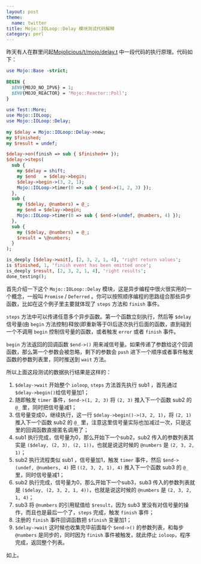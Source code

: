 ```yaml
---
layout: post
theme:
  name: twitter
title: Mojo::IOLoop::Delay 模块测试代码解释
category: perl
---
```


昨天有人在群里问起[Mojolicious/t/mojo/delay.t](https://metacpan.org/source/SRI/Mojolicious-4.68/t/mojo/delay.t) 中一段代码的执行原理。代码如下：

```perl
use Mojo::Base -strict;
 
BEGIN {
  $ENV{MOJO_NO_IPV6} = 1;
  $ENV{MOJO_REACTOR} = 'Mojo::Reactor::Poll';
}
 
use Test::More;
use Mojo::IOLoop;
use Mojo::IOLoop::Delay;
 
my $delay = Mojo::IOLoop::Delay->new;
my $finished;
my $result = undef;

$delay->on(finish => sub { $finished++ });
$delay->steps(
  sub {
    my $delay = shift;
    my $end   = $delay->begin;
    $delay->begin->(3, 2, 1);
    Mojo::IOLoop->timer(0 => sub { $end->(1, 2, 3) });
  },
  sub {
    my ($delay, @numbers) = @_;
    my $end = $delay->begin;
    Mojo::IOLoop->timer(0 => sub { $end->(undef, @numbers, 4) });
  },
  sub {
    my ($delay, @numbers) = @_;
    $result = \@numbers;
  }
);

is_deeply [$delay->wait], [2, 3, 2, 1, 4], 'right return values';
is $finished, 1, 'finish event has been emitted once';
is_deeply $result, [2, 3, 2, 1, 4], 'right results';
done_testing();
```

首先介绍一下这个 `Mojo::IOLoop::Delay` 模块，这是异步编程中很火很实用的一个概念，一般叫 `Promise` / `Deferred` 。你可以按照顺序编程的思路组合那些异步函数，比如在这个例子里主要就体现了 `steps` 方法和 `finish` 事件。

`steps` 方法中可以传递任意多个异步函数。第一个函数立刻执行，然后等 `$delay` 信号量(由 `begin` 方法控制)释放(即重新等于0)后逐次执行后面的函数，直到碰到一个不调用 `begin` 控制信号量的函数，或者触发 `error` 或者 `finish` 事件。

`begin` 方法返回的回调函数 `$end->()` 用来减信号量。如果传递了参数给这个回调函数，那么第一个参数会被忽略，剩下的参数会 `push` 进下一个顺序或者事件触发函数的参数列表里，同时推送到 `wait` 方法。

所以上面这段测试的数据执行结果是这样的：

1. `$delay->wait` 开始整个 `ioloop`, `steps` 方法首先执行 sub1 ，首先通过 `$delay->begin()`给信号量加1；
2. 随即触发 `timer` 事件，`$end->(1, 2, 3)` 将 `(2, 3)` 推入下一个函数 sub2 的 `@_` 里，同时把信号量减1；
3. 信号量变成0，继续执行，这一行 `$delay->begin()->(3, 2, 1)`，将 `(2, 1)` 推入下一个函数 sub2 的 `@_` 里，注意这里信号量实际也加减过一次，只是这里的回调函数直接匿名调用了；
4. sub1 执行完成，信号量为0，那么开始下一个sub2，sub2 传入的参数列表其实是 `($delay, (2, 3), (2, 1))`，也就是说这时候的 `@numbers` 是 `(2, 3, 2, 1)`；
5. sub2 执行流程类似 sub1 ，信号量加1，触发 `timer` 事件，然后 `$end->(undef, @numbers, 4)` 把 `((2, 3, 2, 1), 4)` 推入下一个函数 sub3 的 `@_` 里，同时信号量减1；
6. sub2 执行完成，信号量为0，那么开始下一个sub3，sub3 传入的参数列表就是 `($delay, (2, 3, 2, 1, 4))`，也就是说这时候的 `@numbers` 是 `(2, 3, 2, 1, 4)`；
7. sub3 将 `@numbers` 的引用赋值给 `$result`，因为 sub3 里没有对信号量的操作，而且也是最后一个了，`steps` 完成，触发 `finish` 事件；
8. 注册的 `finish` 事件回调函数把 `$finish` 变量加1；
9. `$delay->wait` 这时候也收集完毕前面每个 `$end->()` 的参数列表，和每步 `@numbers` 是同步的，同时因为 `finish` 事件被触发，就此停止 `ioloop`，程序完成，返回整个列表。

如上。
